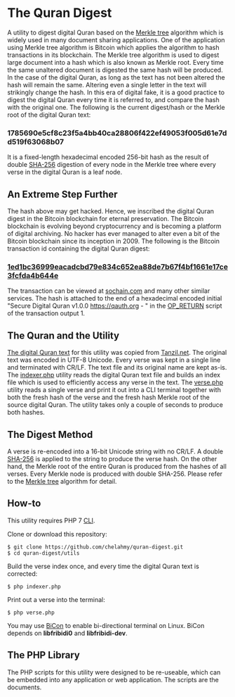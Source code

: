 # The Quran Digest
A utility to digest digital Quran based on the [Merkle tree](https://en.wikipedia.org/wiki/Merkle_tree) algorithm which is widely used in many document sharing applications. One of the application using Merkle tree algorithm is Bitcoin which applies the algorithm to hash transactions in its blockchain. The Merkle tree algorithm is used to digest large document into a hash which is also known as Merkle root. Every time the same unaltered document is digested the same hash will be produced. In the case of the digital Quran, as long as the text has not been altered the hash will remain the same. Altering even a single letter in the text will strikingly change the hash. In this era of digital fake, it is a good practice to digest the digital Quran every time it is referred to, and compare the hash with the original one. The following is the current digest/hash or the Merkle root of the digital Quran text:
### 1785690e5cf8c23f5a4bb40ca28806f422ef49053f005d61e7dd519f63068b07
It is a fixed-length hexadecimal encoded 256-bit hash as the result of double [SHA-256](https://en.wikipedia.org/wiki/SHA-2) digestion of every node in the Merkle tree where every verse in the digital Quran is a leaf node.

## An Extreme Step Further
The hash above may get hacked. Hence, we inscribed the digital Quran digest in the Bitcoin blockchain for eternal preservation. The Bitcoin blockchain is evolving beyond cryptocurrency and is becoming a platform of digital archiving. No hacker has ever managed to alter even a bit of the Bitcoin blockchain since its inception in 2009. The following is the Bitcoin transaction id containing the digital Quran digest:
### [1ed1bc36999eacadcbd79e834c652ea88de7b67f4bf1661e17ce3fcfda4b644e](https://sochain.com/tx/BTC/1ed1bc36999eacadcbd79e834c652ea88de7b67f4bf1661e17ce3fcfda4b644e)
The transaction can be viewed at [sochain.com](https://sochain.com/tx/BTC/1ed1bc36999eacadcbd79e834c652ea88de7b67f4bf1661e17ce3fcfda4b644e) and many other similar services. The hash is attached to the end of a hexadecimal encoded initial "Secure Digital Quran v1.0.0 https://qauth.org - " in the [OP_RETURN](https://github.com/chelahmy/php-OP_RETURN) script of the transaction output 1.


## The Quran and the Utility
[The digital Quran text](utils/quran-uthmani.txt) for this utility was copied from [Tanzil.net](http://tanzil.net/). The original text was encoded in UTF-8 Unicode. Every verse was kept in a single line and terminated with CR/LF. The text file and its original name are kept as-is. The [indexer.php](utils/indexer.php) utility reads the digital Quran text file and builds an index file which is used to efficiently access any verse in the text. The [verse.php](utils/verse.php) utility reads a single verse and print it out into a CLI terminal together with both the fresh hash of the verse and the fresh hash Merkle root of the source digital Quran. The utility takes only a couple of seconds to produce both hashes.

## The Digest Method
A verse is re-encoded into a 16-bit Unicode string with no CR/LF. A double [SHA-256](https://en.wikipedia.org/wiki/SHA-2) is applied to the string to produce the verse hash. On the other hand, the Merkle root of the entire Quran is produced from the hashes of all verses. Every Merkle node is produced with double SHA-256. Please refer to the [Merkle tree](https://en.wikipedia.org/wiki/Merkle_tree) algorithm for detail.

## How-to
This utility requires PHP 7 [CLI](https://en.wikipedia.org/wiki/Command-line_interface).

Clone or download this repository:
```
$ git clone https://github.com/chelahmy/quran-digest.git
$ cd quran-digest/utils
```

Build the verse index once, and every time the digital Quran text is corrected:
```
$ php indexer.php
```

Print out a verse into the terminal:
```
$ php verse.php
```
You may use [BiCon](https://github.com/behdad/bicon) to enable bi-directional terminal on Linux. BiCon depends on **libfribidi0** and **libfribidi-dev**. 

## The PHP Library
The PHP scripts for this utility were designed to be re-useable, which can be embedded into any application or web application. The scripts are the documents.
